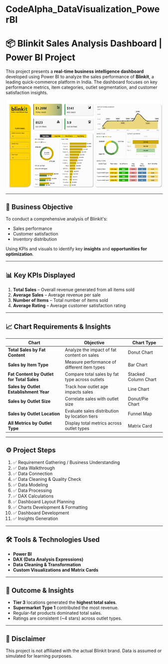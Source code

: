# CodeAlpha_DataVisualization_PowerBI

# 📦 Blinkit Sales Analysis Dashboard | Power BI Project

This project presents a **real-time business intelligence dashboard** developed using Power BI to analyze the sales performance of **Blinkit**, a leading quick-commerce platform in India. The dashboard focuses on key performance metrics, item categories, outlet segmentation, and customer satisfaction insights.

![Dashboard Screenshot](Dashboard_Screenshot.png)

---

## 📌 Business Objective

To conduct a comprehensive analysis of Blinkit's:
- Sales performance
- Customer satisfaction
- Inventory distribution

Using KPIs and visuals to identify key **insights** and **opportunities for optimization**.

---

## 📊 Key KPIs Displayed

1. **Total Sales** – Overall revenue generated from all items sold  
2. **Average Sales** – Average revenue per sale  
3. **Number of Items** – Total number of items sold  
4. **Average Rating** – Average customer satisfaction rating  

---

## 📈 Chart Requirements & Insights

| Chart | Objective | Chart Type |
|-------|-----------|------------|
| **Total Sales by Fat Content** | Analyze the impact of fat content on sales | Donut Chart |
| **Sales by Item Type** | Measure performance of different item types | Bar Chart |
| **Fat Content by Outlet for Total Sales** | Compare total sales by fat type across outlets | Stacked Column Chart |
| **Sales by Outlet Establishment Year** | Track how outlet age impacts sales | Line Chart |
| **Sales by Outlet Size** | Correlate sales with outlet size | Donut/Pie Chart |
| **Sales by Outlet Location** | Evaluate sales distribution by location tiers | Funnel Map |
| **All Metrics by Outlet Type** | Display total metrics across outlet types | Matrix Card |

---

## ⚙️ Project Steps

1. ✅ Requirement Gathering / Business Understanding  
2. ✅ Data Walkthrough  
3. ✅ Data Connection  
4. ✅ Data Cleaning & Quality Check  
5. ✅ Data Modeling  
6. ✅ Data Processing  
7. ✅ DAX Calculations  
8. ✅ Dashboard Layout Planning  
9. ✅ Charts Development & Formatting  
10. ✅ Dashboard Development  
11. ✅ Insights Generation  

---

## 🛠 Tools & Technologies Used

- **Power BI**
- **DAX (Data Analysis Expressions)**
- **Data Cleaning & Transformation**
- **Custom Visualizations and Matrix Cards**

---

## 📌 Outcome & Insights

- **Tier 3** locations generated the **highest total sales**.
- **Supermarket Type 1** contributed the most revenue.
- Regular-fat products dominated total sales.
- Ratings are consistent (~4 stars) across outlet types.

---

## 📢 Disclaimer

This project is not affiliated with the actual Blinkit brand. Data is assumed or simulated for learning purposes.
